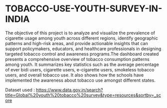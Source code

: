 # TOBACCO-USE-YOUTH-SURVEY-IN-INDIA
The objective of this project is to analyze and visualize the prevalence of cigarette usage among youth across different regions, identify geographic patterns and high-risk areas, and provide actionable insights that can support policymakers, educators, and healthcare professionals in designing targeted tobacco control and awareness programs.The dashboard created presents a comprehensive overview of tobacco consumption patterns among youth. It summarizes key statistics such as the average percentage of ever bidi users, cigarette users, e-cigarette users, smokeless tobacco users, and overall tobacco use. It also shows how the schools have implemented the awareness about tobacco use amongst different states.

Dataset used : https://www.data.gov.in/search?title=Global%20youth%20tobacco%20survey&type=resources&sortby=_score

